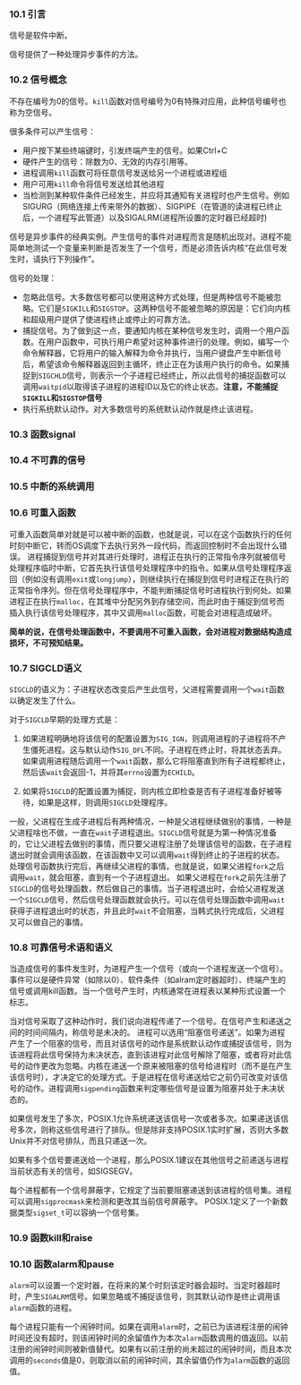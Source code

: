 
### 10.1 引言

信号是软件中断。

信号提供了一种处理异步事件的方法。

### 10.2 信号概念

不存在编号为0的信号。`kill`函数对信号编号为0有特殊对应用，此种信号编号也称为空信号。

很多条件可以产生信号：
- 用户按下某些终端键时，引发终端产生的信号。如果Ctrl+C 
- 硬件产生的信号：除数为0、无效的内存引用等。
- 进程调用`kill`函数可将任意信号发送给另一个进程或进程组
- 用户可用`kill`命令将信号发送给其他进程
- 当检测到某种软件条件已经发生，并应将其通知有关进程时也产生信号。例如SIGURG（网络连接上传来带外的数据）、SIGPIPE（在管道的读进程已终止后，一个进程写此管道）以及SIGALRM(进程所设置的定时器已经超时)

信号是异步事件的经典实例。产生信号的事件对进程而言是随机出现对。进程不能简单地测试一个变量来判断是否发生了一个信号，而是必须告诉内核“在此信号发生时，请执行下列操作”。

信号的处理：
- 忽略此信号。大多数信号都可以使用这种方式处理，但是两种信号不能被忽略。它们是`SIGKILL`和`SIGSTOP`。这两种信号不能被忽略的原因是：它们向内核和超级用户提供了使进程终止或停止的可靠方法。
- 捕捉信号。为了做到这一点，要通知内核在某种信号发生时，调用一个用户函数。在用户函数中，可执行用户希望对这种事件进行的处理。例如，编写一个命令解释器，它将用户的输入解释为命令并执行，当用户键盘产生中断信号后，希望该命令解释器返回到主循环，终止正在为该用户执行的命令。如果捕捉到`SIGCHLD`信号，则表示一个子进程已经终止，所以此信号的捕捉函数可以调用`waitpid`以取得该子进程的进程ID以及它的终止状态。**注意，不能捕捉`SIGKILL`和`SIGSTOP`信号**
- 执行系统默认动作。对大多数信号的系统默认动作就是终止该进程。

### 10.3 函数signal

### 10.4 不可靠的信号

### 10.5 中断的系统调用

### 10.6 可重入函数

可重入函数简单对就是可以被中断的函数，也就是说，可以在这个函数执行的任何时刻中断它，转而OS调度下去执行另外一段代码，而返回控制时不会出现什么错误。
进程捕捉到信号并对其进行处理时，进程正在执行的正常指令序列就被信号处理程序临时中断，它首先执行该信号处理程序中的指令。如果从信号处理程序返回（例如没有调用`exit`或`longjump`），则继续执行在捕捉到信号时进程正在执行的正常指令序列。但在信号处理程序中，不能判断捕捉信号时进程执行到何处。如果进程正在执行`malloc`，在其堆中分配另外到存储空间，而此时由于捕捉到信号而插入执行该信号处理程序，其中又调用`malloc`函数，可能会对进程造成破坏。

**简单的说，在信号处理函数中，不要调用不可重入函数，会对进程对数据结构造成损坏，不可预知结果。**

### 10.7 SIGCLD语义

`SIGCLD`的语义为：子进程状态改变后产生此信号，父进程需要调用一个`wait`函数以确定发生了什么。

对于`SIGCLD`早期的处理方式是：
1. 如果进程明确地将该信号的配置设置为`SIG_IGN`，则调用进程的子进程将不产生僵死进程。这与默认动作`SIG_DFL`不同。子进程在终止时，将其状态丢弃。如果调用进程随后调用一个`wait`函数，那么它将阻塞直到所有子进程都终止，然后该`wait`会返回-1，并将其`errno`设置为`ECHILD`。

2. 如果将`SIGCLD`的配置设置为捕捉，则内核立即检查是否有子进程准备好被等待，如果是这样，则调用`SIGCLD`处理程序。

一般，父进程在生成子进程后有两种情况，一种是父进程继续做别的事情，一种是父进程啥也不做，一直在`wait`子进程退出。`SIGCLD`信号就是为第一种情况准备的，它让父进程去做别的事情，而只要父进程注册了处理该信号的函数，在子进程退出时就会调用该函数，在该函数中又可以调用`wait`得到终止的子进程的状态。处理信号函数执行完后，再继续父进程的事情。也就是说，如果父进程`fork`之后调用`wait`，就会阻塞，直到有一个子进程退出。
如果父进程在`fork`之前先注册了`SIGCLD`的信号处理函数，然后做自己的事情。当子进程退出时，会给父进程发送一个`SIGCLD`信号，然后信号处理函数就会执行。可以在信号处理函数中调用`wait`获得子进程退出时的状态，并且此时`wait`不会阻塞，当韩式执行完成后，父进程又可以做自己的事情。

### 10.8 可靠信号术语和语义

当造成信号的事件发生时，为进程产生一个信号（或向一个进程发送一个信号）。事件可以是硬件异常（如除以0）、软件条件（如alram定时器超时）、终端产生的信号或调用kill函数。当一个信号产生时，内核通常在进程表以某种形式设置一个标志。

当对信号采取了这种动作时，我们说向进程传递了一个信号。在信号产生和递送之间的时间间隔内，称信号是未决的。
进程可以选用“阻塞信号递送”。如果为进程产生了一个阻塞的信号，而且对该信号的动作是系统默认动作或捕捉该信号，则为该进程将此信号保持为未决状态，直到该进程对此信号解除了阻塞，或者将对此信号的动作更改为忽略。内核在递送一个原来被阻塞的信号给进程时（而不是在产生该信号时），才决定它的处理方式。于是进程在信号递送给它之前仍可改变对该信号的动作。进程调用`sigpending`函数来判定哪些信号是设置为阻塞并处于未决状态的。

如果信号发生了多次，POSIX.1允许系统递送该信号一次或者多次。如果递送该信号多次，则称这些信号进行了排队。但是除非支持POSIX.1实时扩展，否则大多数Unix并不对信号排队，而且只递送一次。

如果有多个信号要递送给一个进程，那么POSIX.1建议在其他信号之前递送与进程当前状态有关的信号，如SIGSEGV。

每个进程都有一个信号屏蔽字，它规定了当前要阻塞递送到该进程的信号集。进程可以调用`sigprocmask`来检测和更改其当前信号屏蔽字。
POSIX.1定义了一个新数据类型`sigset_t`可以容纳一个信号集。

### 10.9 函数kill和raise

### 10.10 函数alarm和pause

`alarm`可以设置一个定时器，在将来的某个时刻该定时器会超时。当定时器超时时，产生`SIGALRM`信号。如果忽略或不捕捉该信号，则其默认动作是终止调用该`alarm`函数的进程。

每个进程只能有一个闹钟时间。如果在调用`alarm`时，之前已为该进程注册的闹钟时间还没有超时，则该闹钟时间的余留值作为本次`alarm`函数调用的值返回。以前注册的闹钟时间则被新值替代。如果有以前注册的尚未超过的闹钟时间，而且本次调用的`seconds`值是0，则取消以前的闹钟时间，其余留值仍作为`alarm`函数的返回值。
